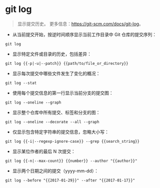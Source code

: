 # git log

> 显示提交历史。
> 更多信息：<https://git-scm.com/docs/git-log>。

- 从当前提交开始，按逆时间顺序显示当前工作目录中 Git 仓库的提交序列：

`git log`

- 显示特定文件或目录的历史，包括差异：

`git log {{-p|-u|--patch}} {{path/to/file_or_directory}}`

- 显示每次提交中哪些文件发生了变化的概况：

`git log --stat`

- 使用每个提交信息的第一行显示当前分支的提交图：

`git log --oneline --graph`

- 显示整个仓库中所有提交、标签和分支的图：

`git log --oneline --decorate --all --graph`

- 仅显示包含特定字符串的提交信息，忽略大小写：

`git log {{-i|--regexp-ignore-case}} --grep {{search_string}}`

- 显示某位作者的最后 N 次提交：

`git log {{-n|--max-count}} {{number}} --author "{{author}}"`

- 显示两个日期之间的提交（yyyy-mm-dd）：

`git log --before "{{2017-01-29}}" --after "{{2017-01-17}}"`